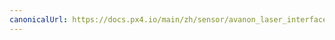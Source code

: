 ```yaml
---
canonicalUrl: https://docs.px4.io/main/zh/sensor/avanon_laser_interface
---
```


<Redirect to="../uavcan/avanon_laser_interface" />
